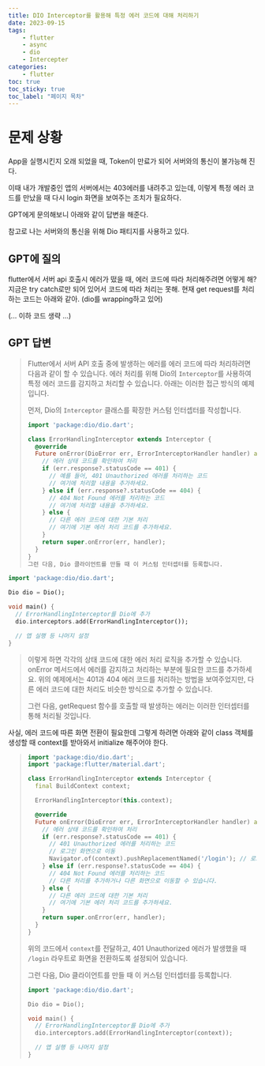 ```yaml
---
title: DIO Interceptor를 활용해 특정 에러 코드에 대해 처리하기
date: 2023-09-15
tags: 
    - flutter
    - async
    - dio
    - Intercepter
categories: 
    - flutter
toc: true
toc_sticky: true
toc_label: "페이지 목차"
---
```


# 문제 상황

App을 실행시킨지 오래 되었을 때, Token이 만료가 되어 서버와의 통신이 불가능해 진다. 

이때 내가 개발중인 앱의 서버에서는 403에러를 내려주고 있는데, 이렇게 특정 에러 코드를 만났을 때 다시 login 화면을 보여주는 조치가 필요하다. 

GPT에게 문의해보니 아래와 같이 답변을 해준다. 

참고로 나는 서버와의 통신을 위해 Dio 패티지를 사용하고 있다. 

## GPT에 질의

flutter에서 서버 api 호출시 에러가 떴을 때, 에러 코드에 따라 처리해주려면 어떻게 해? 지금은 try catch로만 되어 있어서 코드에 따라 처리는 못해. 현재 get request를 처리하는 코드는 아래와 같아. (dio를 wrapping하고 있어) 

(... 이하 코드 생략 ...)

## GPT 답변

> Flutter에서 서버 API 호출 중에 발생하는 에러를 에러 코드에 따라 처리하려면 다음과 같이 할 수 있습니다. 에러 처리를 위해 Dio의 `Interceptor`를 사용하여 특정 에러 코드를 감지하고 처리할 수 있습니다. 아래는 이러한 접근 방식의 예제입니다.
>
> 먼저, Dio의 `Interceptor` 클래스를 확장한 커스텀 인터셉터를 작성합니다.
>
> ```dart
> import 'package:dio/dio.dart';
> 
> class ErrorHandlingInterceptor extends Interceptor {
>   @override
>   Future onError(DioError err, ErrorInterceptorHandler handler) async {
>     // 에러 상태 코드를 확인하여 처리
>     if (err.response?.statusCode == 401) {
>       // 예를 들어, 401 Unauthorized 에러를 처리하는 코드
>       // 여기에 처리할 내용을 추가하세요.
>     } else if (err.response?.statusCode == 404) {
>       // 404 Not Found 에러를 처리하는 코드
>       // 여기에 처리할 내용을 추가하세요.
>     } else {
>       // 다른 에러 코드에 대한 기본 처리
>       // 여기에 기본 에러 처리 코드를 추가하세요.
>     }
>     return super.onError(err, handler);
>   }
> }
> 그런 다음, Dio 클라이언트를 만들 때 이 커스텀 인터셉터를 등록합니다.
> ```

```dart
import 'package:dio/dio.dart';

Dio dio = Dio();

void main() {
  // ErrorHandlingInterceptor를 Dio에 추가
  dio.interceptors.add(ErrorHandlingInterceptor());

  // 앱 실행 등 나머지 설정
}
```

> 이렇게 하면 각각의 상태 코드에 대한 에러 처리 로직을 추가할 수 있습니다. onError 메서드에서 에러를 감지하고 처리하는 부분에 필요한 코드를 추가하세요. 위의 예제에서는 401과 404 에러 코드를 처리하는 방법을 보여주었지만, 다른 에러 코드에 대한 처리도 비슷한 방식으로 추가할 수 있습니다.
>
> 그런 다음, getRequest 함수를 호출할 때 발생하는 에러는 이러한 인터셉터를 통해 처리될 것입니다.



사실, 에러 코드에 따른 화면 전환이 필요한데 그렇게 하려면 아래와 같이 class 객체를 생성할 때 context를 받아와서 initialize 해주어야 한다. 

> ```dart
> import 'package:dio/dio.dart';
> import 'package:flutter/material.dart';
> 
> class ErrorHandlingInterceptor extends Interceptor {
>   final BuildContext context;
> 
>   ErrorHandlingInterceptor(this.context);
> 
>   @override
>   Future onError(DioError err, ErrorInterceptorHandler handler) async {
>     // 에러 상태 코드를 확인하여 처리
>     if (err.response?.statusCode == 401) {
>       // 401 Unauthorized 에러를 처리하는 코드
>       // 로그인 화면으로 이동
>       Navigator.of(context).pushReplacementNamed('/login'); // 로그인 화면으로 이동
>     } else if (err.response?.statusCode == 404) {
>       // 404 Not Found 에러를 처리하는 코드
>       // 다른 처리를 추가하거나 다른 화면으로 이동할 수 있습니다.
>     } else {
>       // 다른 에러 코드에 대한 기본 처리
>       // 여기에 기본 에러 처리 코드를 추가하세요.
>     }
>     return super.onError(err, handler);
>   }
> }
> ```
>
> 위의 코드에서 `context`를 전달하고, 401 Unauthorized 에러가 발생했을 때 `/login` 라우트로 화면을 전환하도록 설정되어 있습니다.
>
> 그런 다음, Dio 클라이언트를 만들 때 이 커스텀 인터셉터를 등록합니다.
>
> ```dart
> import 'package:dio/dio.dart';
> 
> Dio dio = Dio();
> 
> void main() {
>   // ErrorHandlingInterceptor를 Dio에 추가
>   dio.interceptors.add(ErrorHandlingInterceptor(context));
> 
>   // 앱 실행 등 나머지 설정
> }
> ```